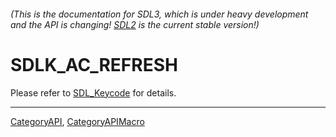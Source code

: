 ###### (This is the documentation for SDL3, which is under heavy development and the API is changing! [SDL2](https://wiki.libsdl.org/SDL2/) is the current stable version!)
# SDLK_AC_REFRESH

Please refer to [SDL_Keycode](SDL_Keycode) for details.

----
[CategoryAPI](CategoryAPI), [CategoryAPIMacro](CategoryAPIMacro)


